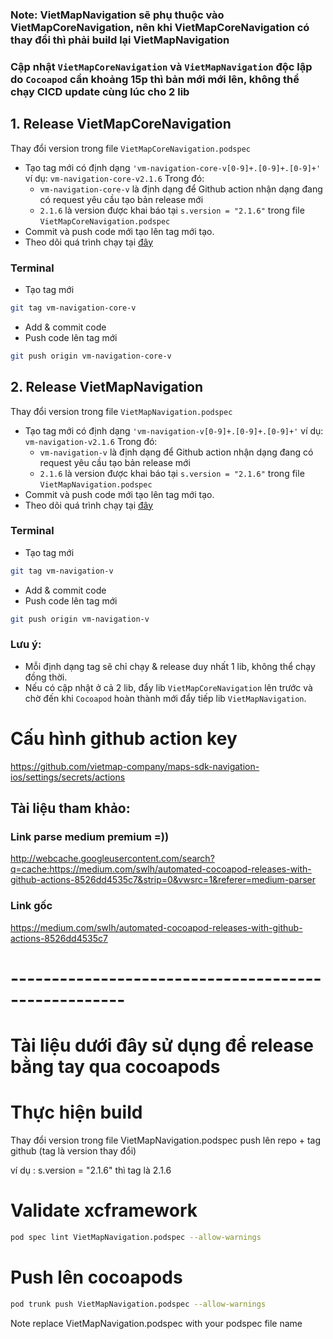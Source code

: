 ### Note: VietMapNavigation sẽ phụ thuộc vào VietMapCoreNavigation, nên khi VietMapCoreNavigation có thay đổi thì phải build lại VietMapNavigation

### Cập nhật `VietMapCoreNavigation` và `VietMapNavigation` độc lập do `Cocoapod` cần khoảng 15p thì bản mới mới lên, không thể chạy CICD update cùng lúc cho 2 lib

## 1. Release VietMapCoreNavigation
Thay đổi version trong file `VietMapCoreNavigation.podspec`

- Tạo tag mới có định dạng `'vm-navigation-core-v[0-9]+.[0-9]+.[0-9]+'`
ví dụ: `vm-navigation-core-v2.1.6`
Trong đó:
    - `vm-navigation-core-v` là định dạng để Github action nhận dạng đang có request yêu cầu tạo bản release mới
    - `2.1.6` là version được khai báo tại `s.version = "2.1.6"` trong file `VietMapCoreNavigation.podspec`
- Commit và push code mới tạo lên tag mới tạo. 
- Theo dõi quá trình chạy tại [đây](https://github.com/vietmap-company/maps-sdk-navigation-ios/actions)

### Terminal
- Tạo tag mới
```bash
git tag vm-navigation-core-v
```
- Add & commit code
- Push code lên tag mới
```bash
git push origin vm-navigation-core-v
```

## 2. Release VietMapNavigation
Thay đổi version trong file `VietMapNavigation.podspec`

- Tạo tag mới có định dạng `'vm-navigation-v[0-9]+.[0-9]+.[0-9]+'`
ví dụ: `vm-navigation-v2.1.6`
Trong đó:
    - `vm-navigation-v` là định dạng để Github action nhận dạng đang có request yêu cầu tạo bản release mới
    - `2.1.6` là version được khai báo tại `s.version = "2.1.6"` trong file `VietMapNavigation.podspec`
- Commit và push code mới tạo lên tag mới tạo. 
- Theo dõi quá trình chạy tại [đây](https://github.com/vietmap-company/maps-sdk-navigation-ios/actions)

### Terminal
- Tạo tag mới
```bash
git tag vm-navigation-v
```
- Add & commit code
- Push code lên tag mới
```bash
git push origin vm-navigation-v
```
### Lưu ý:
- Mỗi định dạng tag sẽ chỉ chạy & release duy nhất 1 lib, không thể chạy đồng thời.
- Nếu có cập nhật ở cả 2 lib, đẩy lib `VietMapCoreNavigation` lên trước và chờ đến khi `Cocoapod` hoàn thành mới đẩy tiếp lib `VietMapNavigation`.


# Cấu hình github action key
https://github.com/vietmap-company/maps-sdk-navigation-ios/settings/secrets/actions

## Tài liệu tham khảo:
### Link parse medium premium =))
http://webcache.googleusercontent.com/search?q=cache:https://medium.com/swlh/automated-cocoapod-releases-with-github-actions-8526dd4535c7&strip=0&vwsrc=1&referer=medium-parser
### Link gốc
https://medium.com/swlh/automated-cocoapod-releases-with-github-actions-8526dd4535c7
# ----------------------------------------------------
# Tài liệu dưới đây sử dụng để release bằng tay qua cocoapods

# Thực hiện build
Thay đổi version trong file VietMapNavigation.podspec
push lên repo + tag github (tag là version thay đổi)

ví dụ :   s.version = "2.1.6" thì tag là 2.1.6
# Validate xcframework
```bash
pod spec lint VietMapNavigation.podspec --allow-warnings
```

# Push lên cocoapods
```bash
pod trunk push VietMapNavigation.podspec --allow-warnings
```

Note replace VietMapNavigation.podspec with your podspec file name